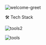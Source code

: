 ![welcome-greet](https://user-images.githubusercontent.com/94375608/156564803-8c79a30f-fd54-4546-9ba8-dc5654e3ae40.gif)


<!--
**FatihGoktas90/FatihGoktas90** is a ✨ _special_ ✨ repository because its `README.md` (this file) appears on your GitHub profile.

Here are some ideas to get you started:

- 🔭 I’m currently working on React.js
- 🌱 I’m currently learning Jquery
- 👯 I’m looking to collaborate on ...
- 🤔 I’m looking for help with ...
- 💬 Ask me about ...
- 📫 How to reach me: ...
- 😄 Pronouns: ...
- ⚡ Fun fact: ...
-->



🛠  Tech Stack

![tools2](https://user-images.githubusercontent.com/94375608/156563974-8d63b3c0-3fc9-49cc-a3b2-dc6e13a48a49.png)

![tools](https://user-images.githubusercontent.com/94375608/156563998-02dd7a91-ad5d-446e-a950-49c5681f7855.png)


